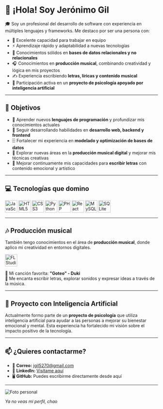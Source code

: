# 👋 ¡Hola! Soy Jerónimo Gil

🎓 Soy un profesional del desarrollo de software con experiencia en múltiples lenguajes y frameworks. Me destaco por ser una persona con:

- 🤝 Excelente capacidad para trabajar en equipo  
- ⚡ Aprendizaje rápido y adaptabilidad a nuevas tecnologías  
- 🧠 Conocimientos sólidos en **bases de datos relacionales y no relacionales**  
- 🎧 Conocimientos en **producción musical**, combinando creatividad y lógica en mis proyectos  
- ✍️ Experiencia escribiendo **letras, líricas y contenido musical**  
- 🤖 Participación activa en un **proyecto de psicología apoyado por inteligencia artificial**

---

## 🎯 Objetivos

- 🚀 Aprender nuevos **lenguajes de programación** y profundizar mis conocimientos actuales  
- 🧠 Seguir desarrollando habilidades en **desarrollo web, backend y frontend**  
- 🗄️ Fortalecer mi experiencia en **modelado y optimización de bases de datos**  
- 🎹 Explorar nuevas áreas en la **producción musical digital** y mejorar mis técnicas creativas  
- 📝 Mejorar continuamente mis capacidades para **escribir letras** con contenido emocional y artístico

---

## 💻 Tecnologías que domino

<div align="left">
  <img src="https://cdn.jsdelivr.net/gh/devicons/devicon/icons/javascript/javascript-original.svg" height="40" alt="JavaScript" />
  <img src="https://cdn.jsdelivr.net/gh/devicons/devicon/icons/html5/html5-original.svg" height="40" alt="HTML5" />
  <img src="https://cdn.jsdelivr.net/gh/devicons/devicon/icons/css3/css3-original.svg" height="40" alt="CSS3" />
  <img src="https://cdn.jsdelivr.net/gh/devicons/devicon/icons/python/python-original.svg" height="40" alt="Python" />
  <img src="https://cdn.jsdelivr.net/gh/devicons/devicon/icons/php/php-original.svg" height="40" alt="PHP" />
  <img src="https://cdn.jsdelivr.net/gh/devicons/devicon/icons/react/react-original.svg" height="40" alt="React" />
  <img src="https://cdn.jsdelivr.net/gh/devicons/devicon/icons/mysql/mysql-original.svg" height="40" alt="MySQL" />
  <img src="https://cdn.jsdelivr.net/gh/devicons/devicon/icons/sqlite/sqlite-original.svg" height="40" alt="SQLite" />
</div>

---

## 🎶 Producción musical

También tengo conocimientos en el área de **producción musical**, donde aplico mi creatividad en entornos digitales.

<div align="left">
  <img src="https://media.tenor.com/9m6sXdq-wFkAAAAe/fl-studio-21-logo.png" height="40" alt="FL Studio" />
</div>

🎵 Mi canción favorita: **"Goteo" - Duki**  
🎤 Me encanta escribir letras, explorar sonidos y expresar ideas a través de la música.

---

## 🤖 Proyecto con Inteligencia Artificial

Actualmente formo parte de un **proyecto de psicología** que utiliza inteligencia artificial para ayudar a las personas a mejorar su bienestar emocional y mental. Esta experiencia ha fortalecido mi visión sobre el impacto positivo de la tecnología.

---

## 📫 ¿Quieres contactarme?

- 📧 **Correo:** jgil5270@gmail.com  
- 💼 **LinkedIn:** [Visítame aquí](https://www.linkedin.com)  
- 🖥️ **GitHub:** Puedes escribirme directamente desde aquí

---

![Foto personal](https://www.losreplicantes.com/images/photoday/1000/1163/c.jpg)

_Ya no veas mi perfil, chao_
